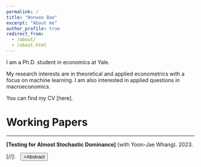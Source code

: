 ```yaml
---
permalink: /
title: "Wonwoo Bae"
excerpt: "About me"
author_profile: true
redirect_from:
  - /about/
  - /about.html
---
```


I am a Ph.D. student in economics at Yale.

My research interests are in theoretical and applied econometrics with a focus on machine learning. I am also interested in applied questions in macroeconomics.

You can find my CV [here].

# Working Papers
- - -
**[Testing for Almost Stochastic Dominance]** (with Yoon-Jae Whang). 2023. <br/>
<!-- <small>><a href="#/" onclick="visib('ATSD')">>Abstract</a></small>

<div id="ATSD" style="display: none; text-align: justify; line-height: 1.2" ><small>
We propose a nonparametric test for the null hypothesis of almost stochastic dominance (ASD). The traditional stochastic dominance (SD) rule ranks distributions for <i>all</i> utility functions in a certain class, which can be restrictive in practice. To circumvent the limitation of the SD rule, Leshno and Levy (2002) developed the ASD rule that applies to <i>most</i> rather than <i>all</i> decision makers by eliminating economically pathological preferences. The ASD rule can be applied to many empirical economic problems including investment decisions and policy evaluations. Despite its usefulness, to the best of our knowledge, there has been no formal test of ASD available in the literature. In this paper, we propose an $L_{p}$-type test statistic based on empirical distribution functions and introduce bootstrap procedures to compute the critical values. We investigate the finite sample performance of the testing procedures by a set of Monte Carlo simulation experiments. We apply our test to compare return distributions of stocks and bonds over different investment horizons. The ASD tests support the popular practice of adjusting the portfolios of stocks and bonds based on the investment horizons.
</small><br><br/></div>

[here]:{{ site.baseurl }}{% link /files/CV_Wonwoo_Bae.pdf %}
[Testing for Almost Stochastic Dominance]:{{ site.baseurl }}{% link /files/ATSD_draft.pdf %}

[//]: This java script is the button to show abstract
<script>
 function visib(id) {
  var x = document.getElementById(id);
  if (x.style.display === "block") {
    x.style.display = "none";
  } else {
    x.style.display = "block";
  }
}
</script> -->

[//]:&emsp;<button onclick="visib('polariz')" class="btn btn--inverse btn--small">>Abstract</button>